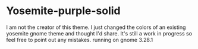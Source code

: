 # Yosemite-purple-solid

I am not the creator of this theme. I just changed the colors of an existing yosemite gnome theme and thought I'd share.
It's still a work in progress so feel free to point out any mistakes.
running on gnome 3.28.1
